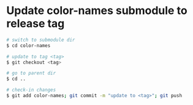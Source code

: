 # Update color-names submodule to release tag

```bash
# switch to submodule dir
$ cd color-names

# update to tag <tag>
$ git checkout <tag>

# go to parent dir
$ cd ..

# check-in changes
$ git add color-names; git commit -m "update to <tag>"; git push
```
